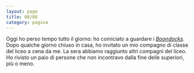 ```yaml
--- 
layout: page
title: 08/08
category: pagina
---
```


Oggi ho perso tempo tutto il giorno: ho comiciato a guardare i
[_Boondocks_](https://en.wikipedia.org/wiki/The_Boondocks_(2005_TV_series)).  
Dopo qualche giorno chiuso in casa, ho invitato un mio compagno di classe del
liceo a cena da me. La sera abbiamo raggiunto altri compagni del liceo. Ho
rivisto un paio di persone che non incontravo dalla fine delle superiori, più o
meno.
